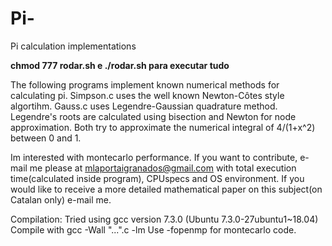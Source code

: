 # Pi-
Pi calculation implementations

**chmod 777 rodar.sh e ./rodar.sh para executar tudo**

The following programs implement known numerical methods for calculating pi.
Simpson.c uses the well known Newton-Côtes style algortihm.
Gauss.c uses Legendre-Gaussian quadrature method. Legendre's roots are calculated using bisection and Newton for node approximation.
Both try to approximate the numerical integral of 4/(1+x^2) between 0 and 1.

Im interested with montecarlo performance. If you want to contribute, e-mail me please
at mlaportaigranados@gmail.com with total execution time(calculated inside program), CPUspecs and OS environment.
If you would like to receive a more detailed mathematical paper on this subject(on Catalan only) e-mail me.

Compilation:
Tried using gcc version 7.3.0 (Ubuntu 7.3.0-27ubuntu1~18.04)
Compile with
gcc -Wall "...".c -lm
Use -fopenmp for montecarlo code.  
